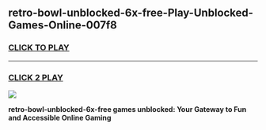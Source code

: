 
## retro-bowl-unblocked-6x-free-Play-Unblocked-Games-Online-007f8
<h3>
<a href="https://premium76.site?title=retro-bowl-unblocked-6x-free&ref=25A">CLICK TO PLAY</a></h3>
<hr>

<h3>
<a href="https://premium76.site?title=retro-bowl-unblocked-6x-free&ref=25A">CLICK 2 PLAY</a>
  
</h3>

<a href="https://premium76.site?title=retro-bowl-unblocked-6x-free&ref=25A"><img src="https://clearcache.store/games.png"></a>


**retro-bowl-unblocked-6x-free games unblocked: Your Gateway to Fun and Accessible Online Gaming**
